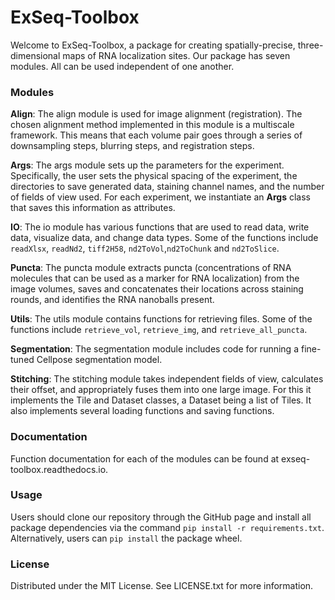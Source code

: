 # ExSeq-Toolbox

Welcome to ExSeq-Toolbox, a package for creating spatially-precise, three-dimensional maps of RNA localization sites. Our package has seven modules. All can be used independent of one another. 

### Modules

**Align**: The align module is used for image alignment (registration). The chosen alignment method implemented in this module is a multiscale framework. This means that each volume pair goes through a series of downsampling steps, blurring steps, and registration steps. 

**Args**: The args module sets up the parameters for the experiment. Specifically, the user sets the physical spacing of the experiment, the directories to save generated data, staining channel names, and the number of fields of view used. For each experiment, we instantiate an **Args** class that saves this information as attributes.

**IO**: The io module has various functions that are used to read data, write data, visualize data, and change data types. Some of the functions include ```readXlsx```, ```readNd2```, ```tiff2H58```, ```nd2ToVol```,```nd2ToChunk``` and ```nd2ToSlice```.

**Puncta**: The puncta module extracts puncta (concentrations of RNA molecules that can be used as a marker for RNA localization) from the image volumes, saves and concatenates their locations across staining rounds, and identifies the RNA nanoballs present. 

**Utils**: The utils module contains functions for retrieving files. Some of the functions include ```retrieve_vol```, ```retrieve_img```, and ```retrieve_all_puncta```.

**Segmentation**: The segmentation module includes code for running a fine-tuned Cellpose segmentation model. 

**Stitching**: The stitching module takes independent fields of view, calculates their offset, and appropriately fuses them into one large image. For this it implements the Tile and Dataset classes, a Dataset being a list of Tiles. It also implements several loading functions and saving functions.

### Documentation
Function documentation for each of the modules can be found at exseq-toolbox.readthedocs.io. 

### Usage 
Users should clone our repository through the GitHub page and install all package dependencies via the command ```pip install -r requirements.txt```. Alternatively, users can ```pip install``` the package wheel.

### License
Distributed under the MIT License. See LICENSE.txt for more information.
